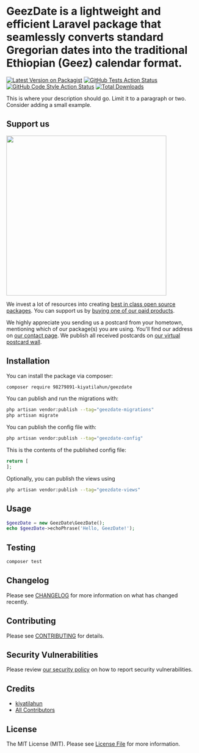 # GeezDate is a lightweight and efficient Laravel package that seamlessly converts standard Gregorian dates into the traditional Ethiopian (Geez) calendar format.

[![Latest Version on Packagist](https://img.shields.io/packagist/v/98279891-kiyatilahun/geezdate.svg?style=flat-square)](https://packagist.org/packages/98279891-kiyatilahun/geezdate)
[![GitHub Tests Action Status](https://img.shields.io/github/actions/workflow/status/98279891-kiyatilahun/geezdate/run-tests.yml?branch=main&label=tests&style=flat-square)](https://github.com/98279891-kiyatilahun/geezdate/actions?query=workflow%3Arun-tests+branch%3Amain)
[![GitHub Code Style Action Status](https://img.shields.io/github/actions/workflow/status/98279891-kiyatilahun/geezdate/fix-php-code-style-issues.yml?branch=main&label=code%20style&style=flat-square)](https://github.com/98279891-kiyatilahun/geezdate/actions?query=workflow%3A"Fix+PHP+code+style+issues"+branch%3Amain)
[![Total Downloads](https://img.shields.io/packagist/dt/98279891-kiyatilahun/geezdate.svg?style=flat-square)](https://packagist.org/packages/98279891-kiyatilahun/geezdate)

This is where your description should go. Limit it to a paragraph or two. Consider adding a small example.

## Support us

[<img src="https://github-ads.s3.eu-central-1.amazonaws.com/GeezDate.jpg?t=1" width="419px" />](https://spatie.be/github-ad-click/GeezDate)

We invest a lot of resources into creating [best in class open source packages](https://spatie.be/open-source). You can support us by [buying one of our paid products](https://spatie.be/open-source/support-us).

We highly appreciate you sending us a postcard from your hometown, mentioning which of our package(s) you are using. You'll find our address on [our contact page](https://spatie.be/about-us). We publish all received postcards on [our virtual postcard wall](https://spatie.be/open-source/postcards).

## Installation

You can install the package via composer:

```bash
composer require 98279891-kiyatilahun/geezdate
```

You can publish and run the migrations with:

```bash
php artisan vendor:publish --tag="geezdate-migrations"
php artisan migrate
```

You can publish the config file with:

```bash
php artisan vendor:publish --tag="geezdate-config"
```

This is the contents of the published config file:

```php
return [
];
```

Optionally, you can publish the views using

```bash
php artisan vendor:publish --tag="geezdate-views"
```

## Usage

```php
$geezDate = new GeezDate\GeezDate();
echo $geezDate->echoPhrase('Hello, GeezDate!');
```

## Testing

```bash
composer test
```

## Changelog

Please see [CHANGELOG](CHANGELOG.md) for more information on what has changed recently.

## Contributing

Please see [CONTRIBUTING](CONTRIBUTING.md) for details.

## Security Vulnerabilities

Please review [our security policy](../../security/policy) on how to report security vulnerabilities.

## Credits

- [kiyatilahun](https://github.com/98279891+KiyaTilahun)
- [All Contributors](../../contributors)

## License

The MIT License (MIT). Please see [License File](LICENSE.md) for more information.
